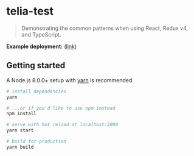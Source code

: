 # telia-test

> Demonstrating the common patterns when using React, Redux v4, and TypeScript.

**Example deployment:** [(link)](https://telia-test.now.sh/)

## Getting started

A Node.js 8.0.0+ setup with [yarn](https://yarnpkg.com/) is recommended.

```bash
# install dependencies
yarn

# ...or if you'd like to use npm instead
npm install

# serve with hot reload at localhost:3000
yarn start

# build for production
yarn build
```
